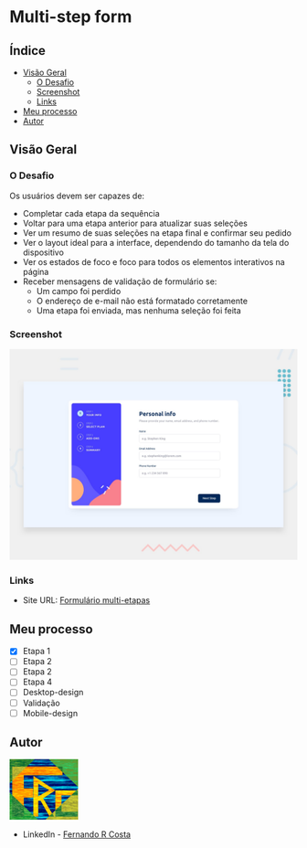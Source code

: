 # Multi-step form

## Índice

- [Visão Geral](#visão-geral)
  - [O Desafio](#o-desafio)
  - [Screenshot](#screenshot)
  - [Links](#links)
- [Meu processo](#meu-processo)
- [Autor](#autor)

## Visão Geral

### O Desafio

Os usuários devem ser capazes de:

- Completar cada etapa da sequência
- Voltar para uma etapa anterior para atualizar suas seleções
- Ver um resumo de suas seleções na etapa final e confirmar seu pedido
- Ver o layout ideal para a interface, dependendo do tamanho da tela do dispositivo
- Ver os estados de foco e foco para todos os elementos interativos na página
- Receber mensagens de validação de formulário se:
   - Um campo foi perdido
   - O endereço de e-mail não está formatado corretamente
   - Uma etapa foi enviada, mas nenhuma seleção foi feita

### Screenshot

![](./design/desktop-preview.jpg)

### Links

- Site URL: [Formulário multi-etapas](https://multi-step-form-eight-alpha.vercel.app/)

## Meu processo

- [x] Etapa 1
- [ ] Etapa 2
- [ ] Etapa 2
- [ ] Etapa 4
- [ ] Desktop-design
- [ ] Validação
- [ ] Mobile-design

## Autor

<img src="./assets/images/FRC.gif" width=120px>

- LinkedIn - [Fernando R Costa](https://www.linkedin.com/in/fernando-r-costa/)